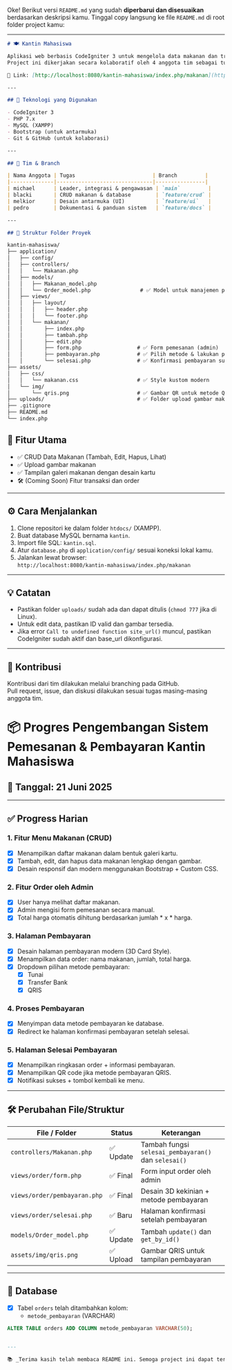 Oke! Berikut versi `README.md` yang sudah **diperbarui dan disesuaikan** berdasarkan deskripsi kamu. Tinggal copy langsung ke file `README.md` di root folder project kamu:

---

```markdown
# 🍽 Kantin Mahasiswa

Aplikasi web berbasis CodeIgniter 3 untuk mengelola data makanan dan transaksi di kantin kampus.  
Project ini dikerjakan secara kolaboratif oleh 4 anggota tim sebagai tugas proyek kuliah.

🔗 Link: [http://localhost:8080/kantin-mahasiswa/index.php/makanan](http://localhost:8080/kantin-mahasiswa/index.php/makanan)

---

## 🚀 Teknologi yang Digunakan

- CodeIgniter 3
- PHP 7.x
- MySQL (XAMPP)
- Bootstrap (untuk antarmuka)
- Git & GitHub (untuk kolaborasi)

---

## 👥 Tim & Branch

| Nama Anggota | Tugas                         | Branch         |
|--------------|-------------------------------|----------------|
| michael      | Leader, integrasi & pengawasan | `main`         |
| blacki       | CRUD makanan & database        | `feature/crud` |
| melkior      | Desain antarmuka (UI)          | `feature/ui`   |
| pedro        | Dokumentasi & panduan sistem   | `feature/docs` |

---

## 📁 Struktur Folder Proyek

kantin-mahasiswa/
├── application/
│   ├── config/
│   ├── controllers/
│   │   └── Makanan.php
│   ├── models/
│   │   ├── Makanan_model.php
│   │   └── Order_model.php                # ✅ Model untuk manajemen pesanan
│   ├── views/
│   │   ├── layout/
│   │   │   ├── header.php
│   │   │   └── footer.php
│   │   └── makanan/
│   │       ├── index.php
│   │       ├── tambah.php
│   │       ├── edit.php
│   │       ├── form.php                  # ✅ Form pemesanan (admin)
│   │       ├── pembayaran.php            # ✅ Pilih metode & lakukan pembayaran
│   │       └── selesai.php               # ✅ Konfirmasi pembayaran sukses
├── assets/
│   ├── css/
│   │   └── makanan.css                   # ✅ Style kustom modern
│   └── img/
│       └── qris.png                      # ✅ Gambar QR untuk metode QRIS
├── uploads/                              # ✅ Folder upload gambar makanan
├── .gitignore
├── README.md
└── index.php

```

## 📝 Fitur Utama

- ✅ CRUD Data Makanan (Tambah, Edit, Hapus, Lihat)
- ✅ Upload gambar makanan
- ✅ Tampilan galeri makanan dengan desain kartu
- 🛠 (Coming Soon) Fitur transaksi dan order

---

## ⚙️ Cara Menjalankan

1. Clone repositori ke dalam folder `htdocs/` (XAMPP).
2. Buat database MySQL bernama `kantin`.
3. Import file SQL: `kantin.sql`.
4. Atur `database.php` di `application/config/` sesuai koneksi lokal kamu.
5. Jalankan lewat browser:  
   `http://localhost:8080/kantin-mahasiswa/index.php/makanan`

---

## 💡 Catatan

- Pastikan folder `uploads/` sudah ada dan dapat ditulis (`chmod 777` jika di Linux).
- Untuk edit data, pastikan ID valid dan gambar tersedia.
- Jika error `Call to undefined function site_url()` muncul, pastikan CodeIgniter sudah aktif dan base_url dikonfigurasi.

---

## 🤝 Kontribusi

Kontribusi dari tim dilakukan melalui branching pada GitHub.  
Pull request, issue, dan diskusi dilakukan sesuai tugas masing-masing anggota tim.

# 📦 Progres Pengembangan Sistem Pemesanan & Pembayaran Kantin Mahasiswa

## 📅 Tanggal: 21 Juni 2025

---

## ✅ Progress Harian

### 1. Fitur Menu Makanan (CRUD)
- [x] Menampilkan daftar makanan dalam bentuk galeri kartu.
- [x] Tambah, edit, dan hapus data makanan lengkap dengan gambar.
- [x] Desain responsif dan modern menggunakan Bootstrap + Custom CSS.

### 2. Fitur Order oleh Admin
- [x] User hanya melihat daftar makanan.
- [x] Admin mengisi form pemesanan secara manual.
- [x] Total harga otomatis dihitung berdasarkan jumlah * x * harga.

### 3. Halaman Pembayaran
- [x] Desain halaman pembayaran modern (3D Card Style).
- [x] Menampilkan data order: nama makanan, jumlah, total harga.
- [x] Dropdown pilihan metode pembayaran:
  - [x] Tunai
  - [x] Transfer Bank
  - [x] QRIS

### 4. Proses Pembayaran
- [x] Menyimpan data metode pembayaran ke database.
- [x] Redirect ke halaman konfirmasi pembayaran setelah selesai.

### 5. Halaman Selesai Pembayaran
- [x] Menampilkan ringkasan order + informasi pembayaran.
- [x] Menampilkan QR code jika metode pembayaran QRIS.
- [x] Notifikasi sukses + tombol kembali ke menu.

---

## 🛠️ Perubahan File/Struktur

| File / Folder                            | Status      | Keterangan                             |
|------------------------------------------|-------------|----------------------------------------|
| `controllers/Makanan.php`                | ✅ Update    | Tambah fungsi `selesai_pembayaran()` dan `selesai()` |
| `views/order/form.php`                   | ✅ Final     | Form input order oleh admin            |
| `views/order/pembayaran.php`             | ✅ Final     | Desain 3D kekinian + metode pembayaran |
| `views/order/selesai.php`                | ✅ Baru      | Halaman konfirmasi setelah pembayaran  |
| `models/Order_model.php`                 | ✅ Update    | Tambah `update()` dan `get_by_id()`    |
| `assets/img/qris.png`                    | ✅ Upload    | Gambar QRIS untuk tampilan pembayaran  |

---

## 🔧 Database

- [x] Tabel `orders` telah ditambahkan kolom:
  - `metode_pembayaran` (VARCHAR)

```sql
ALTER TABLE orders ADD COLUMN metode_pembayaran VARCHAR(50);


---

📚 _Terima kasih telah membaca README ini. Semoga project ini dapat terus dikembangkan ke tahap produksi!_
```


